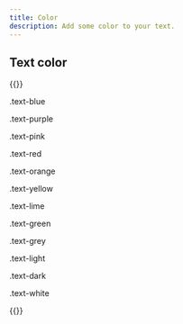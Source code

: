 ```yaml
---
title: Color
description: Add some color to your text.
---
```


## Text color

{{<example>}}
<p class="text-blue">.text-blue</p>
<p class="text-purple">.text-purple</p>
<p class="text-pink">.text-pink</p>
<p class="text-red">.text-red</p>
<p class="text-orange">.text-orange</p>
<p class="text-yellow bg-dark">.text-yellow</p>
<p class="text-lime">.text-lime</p>
<p class="text-green">.text-green</p>
<p class="text-grey">.text-grey</p>
<p class="text-light bg-dark">.text-light</p>
<p class="text-dark">.text-dark</p>
<p class="text-white bg-dark">.text-white</p>
{{</example>}}
